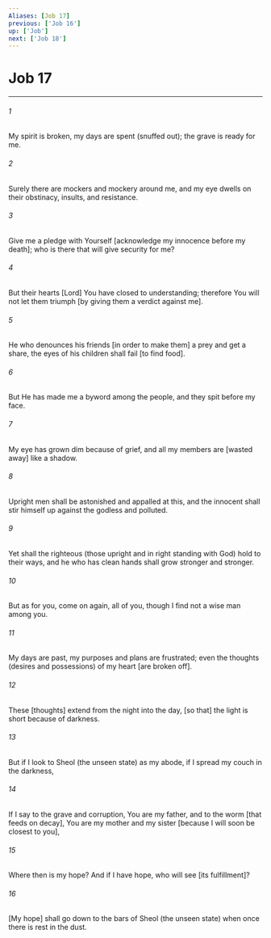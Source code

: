 ```yaml
---
Aliases: [Job 17]
previous: ['Job 16']
up: ['Job']
next: ['Job 18']
---
```

# Job 17

***


###### 1 


My spirit is broken, my days are spent (snuffed out); the grave is ready for me. 


###### 2 


Surely there are mockers and mockery around me, and my eye dwells on their obstinacy, insults, and resistance. 


###### 3 


Give me a pledge with Yourself [acknowledge my innocence before my death]; who is there that will give security for me? 


###### 4 


But their hearts [Lord] You have closed to understanding; therefore You will not let them triumph [by giving them a verdict against me]. 


###### 5 


He who denounces his friends [in order to make them] a prey and get a share, the eyes of his children shall fail [to find food]. 


###### 6 


But He has made me a byword among the people, and they spit before my face. 


###### 7 


My eye has grown dim because of grief, and all my members are [wasted away] like a shadow. 


###### 8 


Upright men shall be astonished and appalled at this, and the innocent shall stir himself up against the godless and polluted. 


###### 9 


Yet shall the righteous (those upright and in right standing with God) hold to their ways, and he who has clean hands shall grow stronger and stronger. 


###### 10 


But as for you, come on again, all of you, though I find not a wise man among you. 


###### 11 


My days are past, my purposes and plans are frustrated; even the thoughts (desires and possessions) of my heart [are broken off]. 


###### 12 


These [thoughts] extend from the night into the day, [so that] the light is short because of darkness. 


###### 13 


But if I look to Sheol (the unseen state) as my abode, if I spread my couch in the darkness, 


###### 14 


If I say to the grave and corruption, You are my father, and to the worm [that feeds on decay], You are my mother and my sister [because I will soon be closest to you], 


###### 15 


Where then is my hope? And if I have hope, who will see [its fulfillment]? 


###### 16 


[My hope] shall go down to the bars of Sheol (the unseen state) when once there is rest in the dust.
